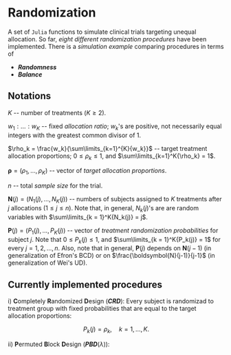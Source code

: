 # Randomization

A set of `Julia` functions to simulate clinical trials targeting unequal allocation. 
So far, _eight different randomization procedures_ have been implemented.
There is a _simulation example_ comparing procedures in terms of

- _**Randomness**_
- _**Balance**_


## Notations

$K$ -- number of treatments ($K \geq 2$).

$w_1:\ldots:w_K$ -- fixed _allocation ratio_; $w_k$'s are positive, not necessarily equal integers with the greatest common divisor of 1.

$\rho_k = \frac{w_k}{\sum\limits_{k=1}^{K}{w_k}}$ -- target treatment allocation proportions; $0 \leq \rho_k \leq 1$, and $\sum\limits_{k=1}^K{\rho_k} = 1$.

$\boldsymbol{\rho} = \left(\rho_1, \ldots, \rho_K\right)$ -- vector of _target allocation proportions_.

$n$ -- total _sample size_ for the trial.

$\boldsymbol{N}(j) = \left(N_1(j), \ldots, N_K(j)\right)$ -- numbers of subjects assigned to $K$ treatments after $j$ allocations ($1 \leq j \leq n$). Note that, in general, $N_k(j)$'s are are random variables with $\sum\limits_{k = 1}^K{N_k(j)} = j$.

$\boldsymbol{P}(j) = \left(P_1(j), \ldots, P_K(j)\right)$ -- vector of _treatment randomization probabilities_ for subject $j$. Note that $0 \leq P_k(j) \leq 1$, and $\sum\limits_{k = 1}^K{P_k(j)} = 1$ for every $j = 1, 2, \ldots, n$. Also, note that in general, $\boldsymbol{P}(j)$ depends on $\boldsymbol{N}(j-1)$ (in generalization of Efron's BCD) or on $\frac{\boldsymbol{N}(j-1)}{j-1}$ (in generalization of Wei's UD).

## Currently implemented procedures

i) **C**ompletely **R**andomized **D**esign (_**CRD**_): Every subject is randomizad to treatment group with fixed probabilities that are equal to the target allocation proportions:

$$
P_k(j) = \rho_k, \quad k= 1, \ldots, K.
$$

ii) **P**ermuted **B**lock **D**esign (_**PBD**_($\lambda$)): 

